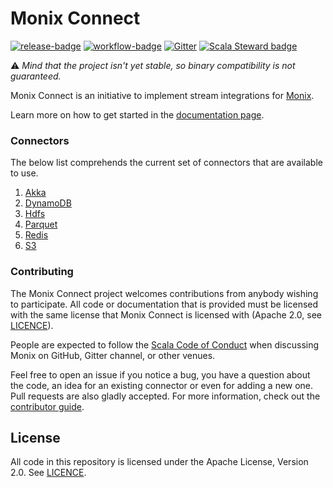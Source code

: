 # Monix Connect  

 [![release-badge][]][release] [![workflow-badge][]][workflow] 
 [![Gitter](https://badges.gitter.im/monix/monix-connect.svg)](https://gitter.im/monix/monix-connect?utm_source=badge&utm_medium=badge&utm_campaign=pr-badge)
  [![Scala Steward badge](https://img.shields.io/badge/Scala_Steward-helping-blue.svg?style=flat&logo=data:image/png;base64,iVBORw0KGgoAAAANSUhEUgAAAA4AAAAQCAMAAAARSr4IAAAAVFBMVEUAAACHjojlOy5NWlrKzcYRKjGFjIbp293YycuLa3pYY2LSqql4f3pCUFTgSjNodYRmcXUsPD/NTTbjRS+2jomhgnzNc223cGvZS0HaSD0XLjbaSjElhIr+AAAAAXRSTlMAQObYZgAAAHlJREFUCNdNyosOwyAIhWHAQS1Vt7a77/3fcxxdmv0xwmckutAR1nkm4ggbyEcg/wWmlGLDAA3oL50xi6fk5ffZ3E2E3QfZDCcCN2YtbEWZt+Drc6u6rlqv7Uk0LdKqqr5rk2UCRXOk0vmQKGfc94nOJyQjouF9H/wCc9gECEYfONoAAAAASUVORK5CYII=)](https://scala-steward.org)

 [workflow]:                https://github.com/monix/monix-connect/actions?query=branch%3Amaster+workflow%3Abuild
 [workflow-badge]:          https://github.com/monix/monix-connect/workflows/build/badge.svg

 [release]:                 https://search.maven.org/search?q=a:monix-connect*
 [release-badge]:           https://img.shields.io/github/v/tag/monix/monix-connect.svg
 
 ⚠️   _Mind that the project isn't yet stable, so binary compatibility is not guaranteed._
  
Monix Connect is an initiative to implement stream integrations for [Monix](https://monix.io/).

Learn more on how to get started in the [documentation page](https://monix.github.io/monix-connect/).

### Connectors
The below list comprehends the current set of connectors that are available to use.
1. [Akka](https://monix.github.io/monix-connect/docs/akka)
2. [DynamoDB](https://monix.github.io/monix-connect/docs/dynamodb)
3. [Hdfs](https://monix.github.io/monix-connect/docs/hdfs)
4. [Parquet](https://monix.github.io/monix-connect/docs/parquet)
5. [Redis](https://monix.github.io/monix-connect/docs/redis)
6. [S3](https://monix.github.io/monix-connect/docs/s3)

### Contributing

The Monix Connect project welcomes contributions from anybody wishing to
participate.  All code or documentation that is provided must be
licensed with the same license that Monix Connect is licensed with (Apache
2.0, see [LICENCE](./LICENSE)).

People are expected to follow the
[Scala Code of Conduct](./CODE_OF_CONDUCT.md) when
discussing Monix on GitHub, Gitter channel, or other venues.

Feel free to open an issue if you notice a bug, you have a question about the code,
 an idea for an existing connector or even for adding a new one. Pull requests are also
gladly accepted. For more information, check out the
[contributor guide](CONTRIBUTING.md).

## License

All code in this repository is licensed under the Apache License,
Version 2.0. See [LICENCE](./LICENSE).

